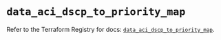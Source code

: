 # `data_aci_dscp_to_priority_map`

Refer to the Terraform Registry for docs: [`data_aci_dscp_to_priority_map`](https://registry.terraform.io/providers/ciscodevnet/aci/2.17.0/docs/data-sources/dscp_to_priority_map).
